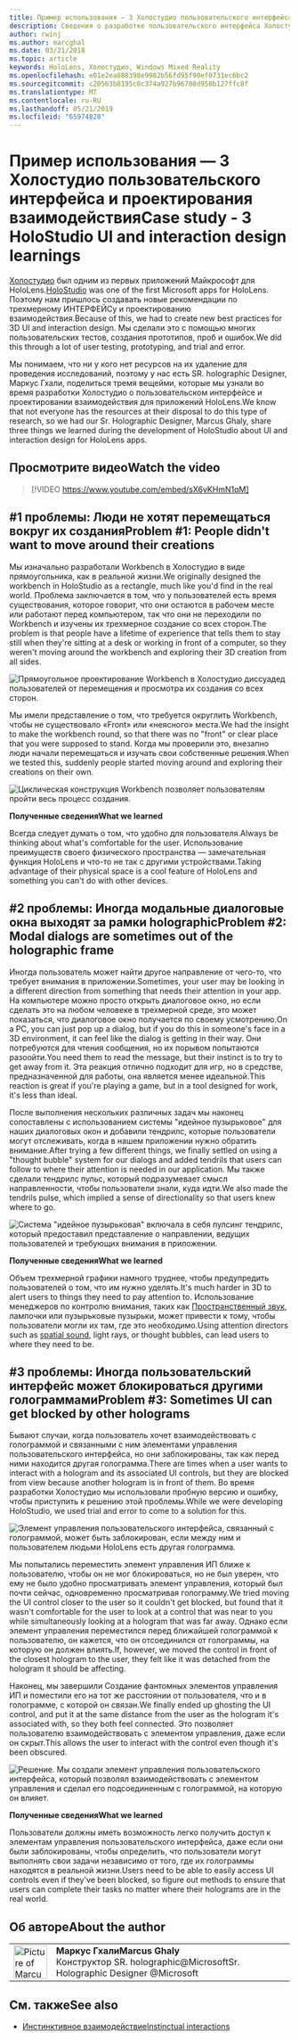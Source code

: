 ```yaml
---
title: Пример использования — 3 Холостудио пользовательского интерфейса и проектирования взаимодействия
description: Сведения о разработке пользовательского интерфейса Холостудио и взаимодействия
author: rwinj
ms.author: marcghal
ms.date: 03/21/2018
ms.topic: article
keywords: HoloLens, Холостудио, Windows Mixed Reality
ms.openlocfilehash: e01e2ea888398e9982b56fd95f90ef0731ec6bc2
ms.sourcegitcommit: c20563b8195c0c374a927b96708d958b127ffc8f
ms.translationtype: MT
ms.contentlocale: ru-RU
ms.lasthandoff: 05/21/2019
ms.locfileid: "65974828"
---
```

# <a name="case-study---3-holostudio-ui-and-interaction-design-learnings"></a><span data-ttu-id="0e5b6-104">Пример использования — 3 Холостудио пользовательского интерфейса и проектирования взаимодействия</span><span class="sxs-lookup"><span data-stu-id="0e5b6-104">Case study - 3 HoloStudio UI and interaction design learnings</span></span>

<span data-ttu-id="0e5b6-105">[Холостудио](https://www.youtube.com/watch?v=BRIJG0x_We8) был одним из первых приложений Майкрософт для HoloLens.</span><span class="sxs-lookup"><span data-stu-id="0e5b6-105">[HoloStudio](https://www.youtube.com/watch?v=BRIJG0x_We8) was one of the first Microsoft apps for HoloLens.</span></span> <span data-ttu-id="0e5b6-106">Поэтому нам пришлось создавать новые рекомендации по трехмерному ИНТЕРФЕЙСу и проектированию взаимодействия.</span><span class="sxs-lookup"><span data-stu-id="0e5b6-106">Because of this, we had to create new best practices for 3D UI and interaction design.</span></span> <span data-ttu-id="0e5b6-107">Мы сделали это с помощью многих пользовательских тестов, создания прототипов, проб и ошибок.</span><span class="sxs-lookup"><span data-stu-id="0e5b6-107">We did this through a lot of user testing, prototyping, and trial and error.</span></span>

<span data-ttu-id="0e5b6-108">Мы понимаем, что ни у кого нет ресурсов на их удаление для проведения исследований, поэтому у нас есть SR. holographic Designer, Маркус Гхали, поделиться тремя вещейми, которые мы узнали во время разработки Холостудио о пользовательском интерфейсе и проектировании взаимодействия для приложений HoloLens.</span><span class="sxs-lookup"><span data-stu-id="0e5b6-108">We know that not everyone has the resources at their disposal to do this type of research, so we had our Sr. Holographic Designer, Marcus Ghaly, share three things we learned during the development of HoloStudio about UI and interaction design for HoloLens apps.</span></span>

## <a name="watch-the-video"></a><span data-ttu-id="0e5b6-109">Просмотрите видео</span><span class="sxs-lookup"><span data-stu-id="0e5b6-109">Watch the video</span></span>

>[!VIDEO https://www.youtube.com/embed/sX6yKHmN1qM]

## <a name="problem-1-people-didnt-want-to-move-around-their-creations"></a><span data-ttu-id="0e5b6-110">#1 проблемы: Люди не хотят перемещаться вокруг их создания</span><span class="sxs-lookup"><span data-stu-id="0e5b6-110">Problem #1: People didn't want to move around their creations</span></span>

<span data-ttu-id="0e5b6-111">Мы изначально разработали Workbench в Холостудио в виде прямоугольника, как в реальной жизни.</span><span class="sxs-lookup"><span data-stu-id="0e5b6-111">We originally designed the workbench in HoloStudio as a rectangle, much like you'd find in the real world.</span></span> <span data-ttu-id="0e5b6-112">Проблема заключается в том, что у пользователей есть время существования, которое говорит, что они остаются в рабочем месте или работают перед компьютером, так что они не переходили по Workbench и изучены их трехмерное создание со всех сторон.</span><span class="sxs-lookup"><span data-stu-id="0e5b6-112">The problem is that people have a lifetime of experience that tells them to stay still when they're sitting at a desk or working in front of a computer, so they weren't moving around the workbench and exploring their 3D creation from all sides.</span></span>

![Прямоугольное проектирование Workbench в Холостудио диссуадед пользователей от перемещения и просмотра их создания со всех сторон.](images/rectangular-workbench-500px.jpg)

<span data-ttu-id="0e5b6-114">Мы имели представление о том, что требуется округлить Workbench, чтобы не существовало «Front» или «неясного» места.</span><span class="sxs-lookup"><span data-stu-id="0e5b6-114">We had the insight to make the workbench round, so that there was no "front" or clear place that you were supposed to stand.</span></span> <span data-ttu-id="0e5b6-115">Когда мы проверили это, внезапно люди начали перемещаться и изучать свои собственные решения.</span><span class="sxs-lookup"><span data-stu-id="0e5b6-115">When we tested this, suddenly people started moving around and exploring their creations on their own.</span></span>

![Циклическая конструкция Workbench позволяет пользователям пройти весь процесс создания.](images/circular-workbench-500px.jpg)

<span data-ttu-id="0e5b6-117">**Полученные сведения**</span><span class="sxs-lookup"><span data-stu-id="0e5b6-117">**What we learned**</span></span>

<span data-ttu-id="0e5b6-118">Всегда следует думать о том, что удобно для пользователя.</span><span class="sxs-lookup"><span data-stu-id="0e5b6-118">Always be thinking about what's comfortable for the user.</span></span> <span data-ttu-id="0e5b6-119">Использование преимуществ своего физического пространства — замечательная функция HoloLens и что-то не так с другими устройствами.</span><span class="sxs-lookup"><span data-stu-id="0e5b6-119">Taking advantage of their physical space is a cool feature of HoloLens and something you can't do with other devices.</span></span>

## <a name="problem-2-modal-dialogs-are-sometimes-out-of-the-holographic-frame"></a><span data-ttu-id="0e5b6-120">#2 проблемы: Иногда модальные диалоговые окна выходят за рамки holographic</span><span class="sxs-lookup"><span data-stu-id="0e5b6-120">Problem #2: Modal dialogs are sometimes out of the holographic frame</span></span>

<span data-ttu-id="0e5b6-121">Иногда пользователь может найти другое направление от чего-то, что требует внимания в приложении.</span><span class="sxs-lookup"><span data-stu-id="0e5b6-121">Sometimes, your user may be looking in a different direction from something that needs their attention in your app.</span></span> <span data-ttu-id="0e5b6-122">На компьютере можно просто открыть диалоговое окно, но если сделать это на любом человеке в трехмерной среде, это может показаться, что диалоговое окно получается по своему усмотрению.</span><span class="sxs-lookup"><span data-stu-id="0e5b6-122">On a PC, you can just pop up a dialog, but if you do this in someone's face in a 3D environment, it can feel like the dialog is getting in their way.</span></span> <span data-ttu-id="0e5b6-123">Они потребуются для чтения сообщения, но их порывом попытаются разоойти.</span><span class="sxs-lookup"><span data-stu-id="0e5b6-123">You need them to read the message, but their instinct is to try to get away from it.</span></span> <span data-ttu-id="0e5b6-124">Эта реакция отлично подходит для игр, но в средстве, предназначенной для работы, она является менее идеальной.</span><span class="sxs-lookup"><span data-stu-id="0e5b6-124">This reaction is great if you're playing a game, but in a tool designed for work, it's less than ideal.</span></span>

<span data-ttu-id="0e5b6-125">После выполнения нескольких различных задач мы наконец сопоставлены с использованием системы "идейное пузырьковое" для наших диалоговых окон и добавили тендрилс, которые пользователи могут отслеживать, когда в нашем приложении нужно обратить внимание.</span><span class="sxs-lookup"><span data-stu-id="0e5b6-125">After trying a few different things, we finally settled on using a "thought bubble" system for our dialogs and added tendrils that users can follow to where their attention is needed in our application.</span></span> <span data-ttu-id="0e5b6-126">Мы также сделали тендрилс пульс, который подразумевает смысл направленности, чтобы пользователи знали, куда идти.</span><span class="sxs-lookup"><span data-stu-id="0e5b6-126">We also made the tendrils pulse, which implied a sense of directionality so that users knew where to go.</span></span>

![Система "идейное пузырьковая" включала в себя пулсинг тендрилс, который предоставил представление о направлении, ведущих пользователей и требующих внимания в приложении.](images/thought-bubble-500px.jpg)

<span data-ttu-id="0e5b6-128">**Полученные сведения**</span><span class="sxs-lookup"><span data-stu-id="0e5b6-128">**What we learned**</span></span>

<span data-ttu-id="0e5b6-129">Объем трехмерной графики намного труднее, чтобы предупредить пользователей о том, что им нужно уделять.</span><span class="sxs-lookup"><span data-stu-id="0e5b6-129">It's much harder in 3D to alert users to things they need to pay attention to.</span></span> <span data-ttu-id="0e5b6-130">Использование менеджеров по контролю внимания, таких как [Пространственный звук](spatial-sound.md), лампочки или пузырьковые пузырьки, может привести к тому, чтобы пользователи могли их там, где это необходимо.</span><span class="sxs-lookup"><span data-stu-id="0e5b6-130">Using attention directors such as [spatial sound](spatial-sound.md), light rays, or thought bubbles, can lead users to where they need to be.</span></span>

## <a name="problem-3-sometimes-ui-can-get-blocked-by-other-holograms"></a><span data-ttu-id="0e5b6-131">#3 проблемы: Иногда пользовательский интерфейс может блокироваться другими голограммами</span><span class="sxs-lookup"><span data-stu-id="0e5b6-131">Problem #3: Sometimes UI can get blocked by other holograms</span></span>

<span data-ttu-id="0e5b6-132">Бывают случаи, когда пользователь хочет взаимодействовать с голограммой и связанными с ним элементами управления пользовательского интерфейса, но они заблокированы, так как перед ними находится другая голограмма.</span><span class="sxs-lookup"><span data-stu-id="0e5b6-132">There are times when a user wants to interact with a hologram and its associated UI controls, but they are blocked from view because another hologram is in front of them.</span></span> <span data-ttu-id="0e5b6-133">Во время разработки Холостудио мы использовали пробную версию и ошибку, чтобы приступить к решению этой проблемы.</span><span class="sxs-lookup"><span data-stu-id="0e5b6-133">While we were developing HoloStudio, we used trial and error to come to a solution for this.</span></span>

![Элемент управления пользовательского интерфейса, связанный с голограммой, может быть заблокирован, если между ним и пользователем людьми HoloLens есть другая голограмма.](images/ui-blocked-500px.jpg)

<span data-ttu-id="0e5b6-135">Мы попытались переместить элемент управления ИП ближе к пользователю, чтобы он не мог блокироваться, но не был уверен, что ему не было удобно просматривать элемент управления, который был почти сейчас, одновременно просматривая голограмму.</span><span class="sxs-lookup"><span data-stu-id="0e5b6-135">We tried moving the UI control closer to the user so it couldn't get blocked, but found that it wasn't comfortable for the user to look at a control that was near to you while simultaneously looking at a hologram that was far away.</span></span> <span data-ttu-id="0e5b6-136">Однако если элемент управления переместился перед ближайшей голограммой к пользователю, он кажется, что он отсоединился от голограммы, на которую он должен влиять.</span><span class="sxs-lookup"><span data-stu-id="0e5b6-136">If, however, we moved the control in front of the closest hologram to the user, they felt like it was detached from the hologram it should be affecting.</span></span>

<span data-ttu-id="0e5b6-137">Наконец, мы завершили Создание фантомных элементов управления ИП и поместили его на тот же расстоянии от пользователя, что и в голограмме, с которой он связан.</span><span class="sxs-lookup"><span data-stu-id="0e5b6-137">We finally ended up ghosting the UI control, and put it at the same distance from the user as the hologram it's associated with, so they both feel connected.</span></span> <span data-ttu-id="0e5b6-138">Это позволяет пользователю взаимодействовать с элементом управления, даже если он скрыт.</span><span class="sxs-lookup"><span data-stu-id="0e5b6-138">This allows the user to interact with the control even though it's been obscured.</span></span>

![Решение. Мы создали элемент управления пользовательского интерфейса, который позволял взаимодействовать с элементом управления и сделал его подсоединенным с голограммой, на которую он влияет.](images/ghosting-ui-500px.jpg)

<span data-ttu-id="0e5b6-140">**Полученные сведения**</span><span class="sxs-lookup"><span data-stu-id="0e5b6-140">**What we learned**</span></span>

<span data-ttu-id="0e5b6-141">Пользователи должны иметь возможность легко получить доступ к элементам управления пользовательского интерфейса, даже если они были заблокированы, чтобы определить, что пользователи могут выполнять свои задачи независимо от того, где их голограммы находятся в реальной жизни.</span><span class="sxs-lookup"><span data-stu-id="0e5b6-141">Users need to be able to easily access UI controls even if they've been blocked, so figure out methods to ensure that users can complete their tasks no matter where their holograms are in the real world.</span></span>

## <a name="about-the-author"></a><span data-ttu-id="0e5b6-142">Об авторе</span><span class="sxs-lookup"><span data-stu-id="0e5b6-142">About the author</span></span>

<table style="border-collapse:collapse">
<tr>
<td style="border-style: none" width="60"><img alt="Picture of Marcus Ghaly" width="60" height="60" src="images/marcus-ghaly-200px.jpg"></td>
<td style="border-style: none"><span data-ttu-id="0e5b6-143"><b>Маркус Гхали</b></span><span class="sxs-lookup"><span data-stu-id="0e5b6-143"><b>Marcus Ghaly</b></span></span><br><span data-ttu-id="0e5b6-144">Конструктор SR. holographic@Microsoft</span><span class="sxs-lookup"><span data-stu-id="0e5b6-144">Sr. Holographic Designer @Microsoft</span></span></td>
</tr>
</table>

## <a name="see-also"></a><span data-ttu-id="0e5b6-145">См. также</span><span class="sxs-lookup"><span data-stu-id="0e5b6-145">See also</span></span>
* [<span data-ttu-id="0e5b6-146">Инстинктивное взаимодействие</span><span class="sxs-lookup"><span data-stu-id="0e5b6-146">Instinctual interactions</span></span>](interaction-fundamentals.md)

 
